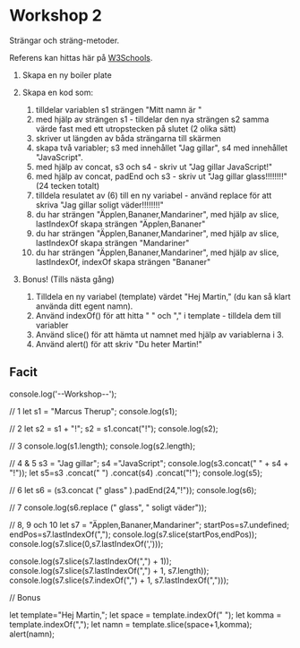 # Workshop 2

Strängar och sträng-metoder.

Referens kan hittas här på [W3Schools](https://www.w3schools.com/js/js_string_methods.asp).

1. Skapa en ny boiler plate
2. Skapa en kod som:

   1. tilldelar variablen s1 strängen "Mitt namn är <ditt namn>"
   2. med hjälp av strängen s1 - tilldelar den nya strängen s2 samma värde fast med ett utropstecken på slutet (2 olika sätt)
   3. skriver ut längden av båda strängarna till skärmen
   4. skapa två variabler; s3 med innehållet "Jag gillar", s4 med innehållet "JavaScript".
   5. med hjälp av concat, s3 och s4 - skriv ut "Jag gillar JavaScript!"
   6. med hjälp av concat, padEnd och s3 - skriv ut "Jag gillar glass!!!!!!!!" (24 tecken totalt)
   7. tilldela resulatet av (6) till en ny variabel - använd replace för att skriva "Jag gillar soligt väder!!!!!!!!"
   8. du har strängen "Äpplen,Bananer,Mandariner", med hjälp av slice, lastIndexOf skapa strängen "Äpplen,Bananer"
   9. du har strängen "Äpplen,Bananer,Mandariner", med hjälp av slice, lastIndexOf skapa strängen "Mandariner"
   10. du har strängen "Äpplen,Bananer,Mandariner", med hjälp av slice, lastIndexOf, indexOf skapa strängen "Bananer"

3. Bonus! (Tills nästa gång)
   1. Tilldela en ny variabel (template) värdet "Hej Martin," (du kan så klart använda ditt egent namn).
   2. Använd indexOf() för att hitta " " och "," i template - tilldela dem till variabler
   3. Använd slice() för att hämta ut namnet med hjälp av variablerna i 3.
   4. Använd alert() för att skriv "Du heter Martin!"

## Facit

console.log('--Workshop--');

// 1
let s1 = "Marcus Therup";
console.log(s1);

// 2
let s2 = s1 + "!";
s2 = s1.concat("!");
console.log(s2);

// 3
console.log(s1.length);
console.log(s2.length);

// 4 & 5
s3 = "Jag gillar";
s4 ="JavaScript";
console.log(s3.concat(" " + s4 + "!"));
let s5=s3
.concat(" ")
.concat(s4)
.concat("!");
console.log(s5);

// 6
let s6 = (s3.concat (" glass" ).padEnd(24,"!"));
console.log(s6);

// 7
console.log(s6.replace (" glass", " soligt väder"));

// 8, 9 och 10
let s7 = "Äpplen,Bananer,Mandariner";
startPos=s7.undefined;
endPos=s7.lastIndexOf(",");
console.log(s7.slice(startPos,endPos));
console.log(s7.slice(0,s7.lastIndexOf(',')));

console.log(s7.slice(s7.lastIndexOf(",") + 1));
console.log(s7.slice(s7.lastIndexOf(",") + 1, s7.length));
console.log(s7.slice(s7.indexOf(",") + 1, s7.lastIndexOf(",")));

// Bonus

let template="Hej Martin,";
let space = template.indexOf(" ");
let komma = template.indexOf(",");
let namn = template.slice(space+1,komma);
alert(namn);
